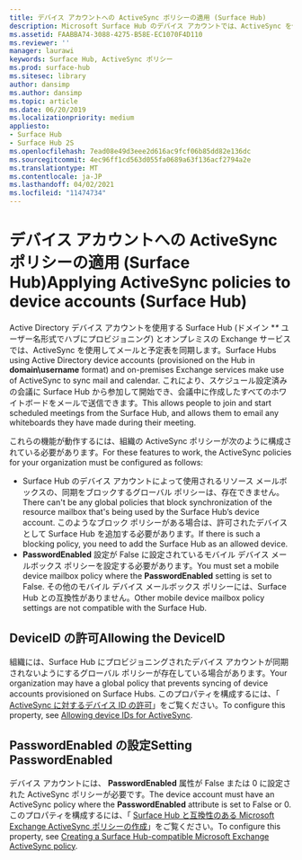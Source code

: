 ```yaml
---
title: デバイス アカウントへの ActiveSync ポリシーの適用 (Surface Hub)
description: Microsoft Surface Hub のデバイス アカウントでは、ActiveSync を使用してメールとカレンダーが同期されます。 これにより、スケジュール設定済みの会議に Surface Hub から参加して開始でき、会議中に作成したすべてのホワイトボードをメールで送信できます。
ms.assetid: FAABBA74-3088-4275-B58E-EC1070F4D110
ms.reviewer: ''
manager: laurawi
keywords: Surface Hub, ActiveSync ポリシー
ms.prod: surface-hub
ms.sitesec: library
author: dansimp
ms.author: dansimp
ms.topic: article
ms.date: 06/20/2019
ms.localizationpriority: medium
appliesto:
- Surface Hub
- Surface Hub 2S
ms.openlocfilehash: 7ead08e49d3eee2d616ac9fcf06b85dd82e136dc
ms.sourcegitcommit: 4ec96ff1cd563d055fa0689a63f136acf2794a2e
ms.translationtype: MT
ms.contentlocale: ja-JP
ms.lasthandoff: 04/02/2021
ms.locfileid: "11474734"
---
```

# <a name="applying-activesync-policies-to-device-accounts-surface-hub"></a><span data-ttu-id="2e24e-105">デバイス アカウントへの ActiveSync ポリシーの適用 (Surface Hub)</span><span class="sxs-lookup"><span data-stu-id="2e24e-105">Applying ActiveSync policies to device accounts (Surface Hub)</span></span>


<span data-ttu-id="2e24e-106">Active Directory デバイス アカウントを使用する Surface Hub (ドメイン \**\** ユーザー名形式でハブにプロビジョニング) とオンプレミスの Exchange サービスでは、ActiveSync を使用してメールと予定表を同期します。</span><span class="sxs-lookup"><span data-stu-id="2e24e-106">Surface Hubs using Active Directory device accounts (provisioned on the Hub in **domain\username** format) and on-premises Exchange services make use of ActiveSync to sync mail and calendar.</span></span> <span data-ttu-id="2e24e-107">これにより、スケジュール設定済みの会議に Surface Hub から参加して開始でき、会議中に作成したすべてのホワイトボードをメールで送信できます。</span><span class="sxs-lookup"><span data-stu-id="2e24e-107">This allows people to join and start scheduled meetings from the Surface Hub, and allows them to email any whiteboards they have made during their meeting.</span></span>

<span data-ttu-id="2e24e-108">これらの機能が動作するには、組織の ActiveSync ポリシーが次のように構成されている必要があります。</span><span class="sxs-lookup"><span data-stu-id="2e24e-108">For these features to work, the ActiveSync policies for your organization must be configured as follows:</span></span>

-   <span data-ttu-id="2e24e-109">Surface Hub のデバイス アカウントによって使用されるリソース メールボックスの、同期をブロックするグローバル ポリシーは、存在できません。</span><span class="sxs-lookup"><span data-stu-id="2e24e-109">There can't be any global policies that block synchronization of the resource mailbox that's being used by the Surface Hub’s device account.</span></span> <span data-ttu-id="2e24e-110">このようなブロック ポリシーがある場合は、許可されたデバイスとして Surface Hub を追加する必要があります。</span><span class="sxs-lookup"><span data-stu-id="2e24e-110">If there is such a blocking policy, you need to add the Surface Hub as an allowed device.</span></span>
-   <span data-ttu-id="2e24e-111">**PasswordEnabled** 設定が False に設定されているモバイル デバイス メールボックス ポリシーを設定する必要があります。</span><span class="sxs-lookup"><span data-stu-id="2e24e-111">You must set a mobile device mailbox policy where the **PasswordEnabled** setting is set to False.</span></span> <span data-ttu-id="2e24e-112">その他のモバイル デバイス メールボックス ポリシーには、Surface Hub との互換性がありません。</span><span class="sxs-lookup"><span data-stu-id="2e24e-112">Other mobile device mailbox policy settings are not compatible with the Surface Hub.</span></span>

## <a name="allowing-the-deviceid"></a><span data-ttu-id="2e24e-113">DeviceID の許可</span><span class="sxs-lookup"><span data-stu-id="2e24e-113">Allowing the DeviceID</span></span>

<span data-ttu-id="2e24e-114">組織には、Surface Hub にプロビジョニングされたデバイス アカウントが同期されないようにするグローバル ポリシーが存在している場合があります。</span><span class="sxs-lookup"><span data-stu-id="2e24e-114">Your organization may have a global policy that prevents syncing of device accounts provisioned on Surface Hubs.</span></span> <span data-ttu-id="2e24e-115">このプロパティを構成するには、「 [ActiveSync に対するデバイス ID の許可](appendix-a-powershell-scripts-for-surface-hub.md#allowing-device-ids-for-activesync)」をご覧ください。</span><span class="sxs-lookup"><span data-stu-id="2e24e-115">To configure this property, see [Allowing device IDs for ActiveSync](appendix-a-powershell-scripts-for-surface-hub.md#allowing-device-ids-for-activesync).</span></span>

## <a name="setting-passwordenabled"></a><span data-ttu-id="2e24e-116">PasswordEnabled の設定</span><span class="sxs-lookup"><span data-stu-id="2e24e-116">Setting PasswordEnabled</span></span>

<span data-ttu-id="2e24e-117">デバイス アカウントには、 **PasswordEnabled** 属性が False または 0 に設定された ActiveSync ポリシーが必要です。</span><span class="sxs-lookup"><span data-stu-id="2e24e-117">The device account must have an ActiveSync policy where the **PasswordEnabled** attribute is set to False or 0.</span></span> <span data-ttu-id="2e24e-118">このプロパティを構成するには、「 [Surface Hub と互換性のある Microsoft Exchange ActiveSync ポリシーの作成](appendix-a-powershell-scripts-for-surface-hub.md#create-compatible-as-policy)」をご覧ください。</span><span class="sxs-lookup"><span data-stu-id="2e24e-118">To configure this property, see [Creating a Surface Hub-compatible Microsoft Exchange ActiveSync policy](appendix-a-powershell-scripts-for-surface-hub.md#create-compatible-as-policy).</span></span>

 

 





